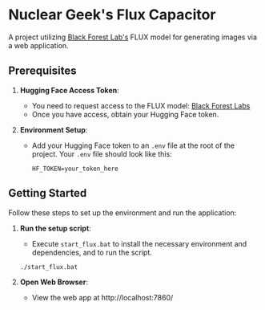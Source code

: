 # Nuclear Geek's Flux Capacitor

A project utilizing [Black Forest Lab's](https://blackforestlabs.ai/) FLUX model for generating images via a web application.

## Prerequisites

1. **Hugging Face Access Token**:
   - You need to request access to the FLUX model: [Black Forest Labs](https://huggingface.co/black-forest-labs/FLUX.1-dev)
   - Once you have access, obtain your Hugging Face token.

2. **Environment Setup**:
   - Add your Hugging Face token to an `.env` file at the root of the project. Your `.env` file should look like this:
     ```
     HF_TOKEN=your_token_here
     ```

## Getting Started

Follow these steps to set up the environment and run the application:

1. **Run the setup script**:
   - Execute `start_flux.bat` to install the necessary environment and dependencies, and to run the script.
   ```plaintext
   ./start_flux.bat
   ```

2. **Open Web Browser**:
   - View the web app at http://localhost:7860/